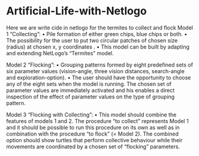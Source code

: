 # Artificial-Life-with-Netlogo
Here we are write cide in netlogo for the termites to collect and flock
Model 1 “Collecting”: 
•	Pile formation of either green chips, blue chips or both.
•	The possibility for the user to put two circular patches of chosen size (radius) at chosen x, y coordinates .
•	This model can be built by adapting and extending NetLogo’s  “Termites” model.


Model 2 “Flocking”:
•	Grouping patterns formed by eight predefined sets of six parameter values (vision-angle, three vision distances, search-angle and exploration-option).
•	The user should have the opportunity to choose any of the eight sets when the model is running.  The chosen set of parameter values are immediately activated and  his enables a direct inspection of the effect of parameter values on the type of grouping pattern. 


Model 3 “Flocking with Collecting”:
•	This model should combine the features of models 1 and 2. The procedure “to collect” represents Model 1 and it should be possible to run this procedure on its own as well as in combination with the procedure “to flock” (= Model 2). The combined option should show turtles that perform collective behaviour while their movements are coordinated by a chosen set of “flocking” parameters.
